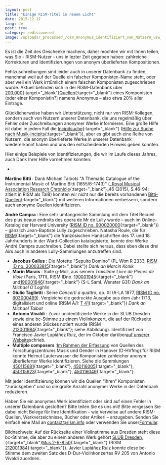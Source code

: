 ```yaml
---
layout: post
title: "Einige RISM-Titel in neuem Licht"
date: 2015-12-17
lang: de
post: true
category: rediscovered
image: /uploads/_processed_/csm_Anonymus_identifiziert_von_Nutzern_usw_5560e90474.jpg
---
```



Es ist die Zeit des Geschenke machens, daher möchten wir mit Ihnen teilen, was Sie - RISM-Nutzer - uns in lezter Zeit gegeben haben: zahlreiche Korrekturen und Identifizierungen von anonym überlieferten Kompositionen.

Fehlzuschreibungen sind leider auch in unserer Datenbank zu finden, manchmal weil auf der Quelle ein falscher Komponisten-Name steht, oder aber weil ein Werk irrtümlich einem falschen Komponisten zugeschrieben wurde. Aktuell befinden sich in der RISM-Datenbank über [200.000](https://opac.rism.info/search?View=rism&author=anonymous){:target="_blank"}[Quellen](https://opac.rism.info/search?View=rism&author=anonymous){:target="_blank"} eines Komponisten (oder einer Komponistin?) namens Anonymus – also etwa 20% aller Einträge.



Glücklicherweise haben wir Unterstützung, nicht nur von RISM-Kollegen, sondern auch von Nutzern unserer Datenbank, die uns regelmäßig über Fehler oder Zuschreibungen anonymer Werke informieren. Eine große Hilfe ist dabei in jedem Fall die [Incipitsuche](https://opac.rism.info/metaopac/start.do?View=rism&SearchType=2&Language=en){:target="_blank"} ([Hilfe zur Suche nach Musik-Incipits](https://opac.rism.info/index.php?id=4&L=1#c47){:target="_blank"}), aber es gibt auch eine Reihe von Nutzern, die anonym überlieferte Werke in unserer Datenbank wiedererkannt haben und uns den entscheidenden Hinweis geben konnten.



Hier einige Beispiele von Identifizierungen, die wir im Laufe dieses Jahres, auch Dank Ihrer Hilfe vornehmen konnten:

-

**Martino Bitti** : Dank Michael Talbots "A Thematic Catalogue of the Instrumental Music of Martino Bitti (1655/6-1743)" (_[Royal Musical Association Research Chronicle](http://dx.doi.org/10.1080/14723808.2014.986256){:target="_blank"}_46 (2015), S.46-94; zitiert in RISM als TalB) konnten wir nicht nur die bereits vorhandenen [Bitti-Quellen](https://opac.rism.info/search?View=rism&author=Martino+Bitti){:target="_blank"} mit weiteren Informationen verbessern, sondern auch anonyme Quellen identifizieren.

**André Campra** : Eine sehr umfangreiche Sammlung mit dem Titel Recueil des plus beaux endroits des opera de Mr de Lully wurde – auch im Online-Katalog der Harvard University ([RISM ID no. 900020000](https://opac.rism.info/search?id=900020000){:target="_blank"}) – gänzlich Jean-Baptiste Lully zugeschrieben. Natasha Roule, die für [RISM](http://www.rism.info/en/home/newsdetails/select/library_stocks/article/64/cataloguing-17th-and-18th-century-manuscripts-of-french-music-in-the-ward-collection-us-caward.html){:target="_blank"} die französischen Handschriften des 17. und 18. Jahrhunderts in der Ward-Collection katalogisierte, konnte drei Werke André Campra zuschreiben. Dabei stellte sich heraus, dass eben diese drei Airs auch in anderen Lully-Sammlungen anzutreffen sind.
- **Jacobus Gallus** : Die Motette "Sepulto Domino" (PL-Wtm R 2333, [RISM ID no. 300033815](https://opac.rism.info/search?id=300033815){:target="_blank"})
_Dank an Marcin Konik_
- **Marin Marais** : Suite g-Moll, aus seinem _Troisiême Livre de Pieces de Viole_ (Paris, 1711), RISM IDno. [190001945](https://opac.rism.info/search?id=190001945){:target="_blank"} und[190001946](https://opac.rism.info/search?id=190001946){:target="_blank"} (S-L Saml. Wenster G31)
_Dank an Michael O'Loghlin_
- **Giulio Taglietti** : Seine _Concerti a quattro_, op. XI (A-LA 1877, [RISM ID no. 603000499](https://opac.rism.info/search?id=603000499 "external-link-new-window")). Vergleiche die gedruckte Ausgabe aus dem Jahr 1713, digitalisiert und online (RISM A/I: [T 41](https://opac.rism.info/search?id=00000990063583){:target="_blank"})
_Dank an Michael Talbot_
- **Antonio Vivaldi** : Zuvor unidentifizierte Werke in der SLUB Dresden sowie eine bc-Stimme zu einem Violinkonzert, die auf der Rückseite eines anderen Stückes notiert wurde (RISM [212001984](https://opac.rism.info/search?id=212001984){:target="_blank"}; siehe Abbildung). Identifiziert von Francisco Javier Lupiáñez Ruiz, der im Oktober darüber[auf unserer Website](http://www.rism.info/en/home/newsdetails/article/2/new-discoveries-of-vivaldi-in-dresden.html)schrieb.
- **Multiple composers** :[Im Rahmen der Erfassung](http://www.rism.info/en/home/newsdetails/article/2/two-significant-hanover-collections-now-in-rism.html) von Quellen des Forschungszentrums Musik und Gender in Hanover (D-HVfmg) für RISM konnte Helmut Lauterwasser die Komponisten zahleicher anonym überlieferter Werke identifizieren. Siehe die Sammlungen [450115681](https://opac.rism.info/search?id=450115681){:target="_blank"}, [450116005](https://opac.rism.info/search?id=450116005){:target="_blank"}, [450115923](https://opac.rism.info/search?id=450115923){:target="_blank"}, [450116049](https://opac.rism.info/search?id=450116049){:target="_blank"}.



Mit jeder Identifizierung können wir die Quellen “ihren” Komponisten “zurückgeben” und so die große Anzahl anonymer Werke in der Datenbank reduzieren.

Haben Sie ein anonymes Werk identifiziert oder sind auf einen Fehler in unserer Datenbank gestoßen? Bitte teilen Sie es uns mit! Bitte vergessen Sie dabei nicht Belege für Ihre Identifikation – wie Verweise auf andere RISM-Quellen, Werkverzeichnisse, Bücher oder Artikerl – anzugeben. Senden Sie einfach eine Mail an [contact@rism.info](mailto:contact@rism.info) oder verwenden Sie unser[Formular](/de/service/feedback.html "Opens internal link in current window").

Bildnachweis:
Auf der Rückseite einer Violinstimme aus Dresden steht diese bc-Stimme, die aber zu einem anderen Werk gehört [SLUB Dresden,](http://digital.slub-dresden.de/id335684513){:target="_blank"}[Mus.2-R-8,50](http://digital.slub-dresden.de/id335684513){:target="_blank"} (RISM [212001984](https://opac.rism.info/search?id=212001984){:target="_blank"}). Javier Lupiáñez Ruiz konnte diese bc-Stimme dem zweiten Satz des D-Dur-Violinkonzertes RV 205 von Antonio Vivaldi zuordnen.



<script type="text/javascript">var switchTo5x=true;</script><script type="text/javascript" src="http://w.sharethis.com/button/buttons.js"></script><script type="text/javascript">stLight.options({publisher: "9b601438-1ce1-49d8-bfd7-9cff5df54c17", doNotHash: false, doNotCopy: false, hashAddressBar: false});</script>
